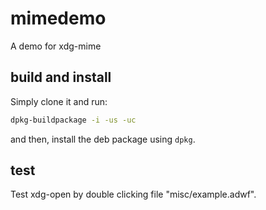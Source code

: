 # mimedemo

A demo for xdg-mime

## build and install

Simply clone it and run:
```bash
dpkg-buildpackage -i -us -uc
```
and then, install the deb package using `dpkg`.

## test

Test xdg-open by double clicking file "misc/example.adwf".
